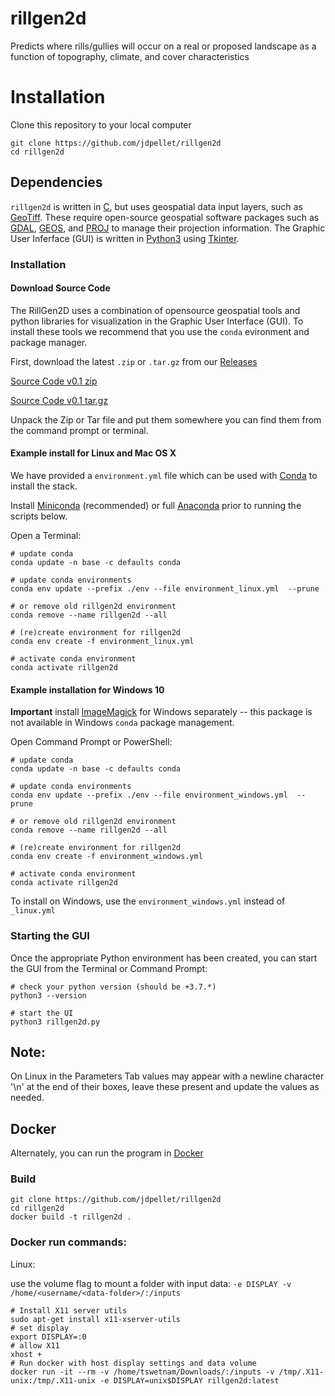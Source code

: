 # rillgen2d
Predicts where rills/gullies will occur on a real or proposed landscape as a function of topography, climate, and cover characteristics

# Installation

Clone this repository to your local computer

```
git clone https://github.com/jdpellet/rillgen2d
cd rillgen2d
```

## Dependencies

`rillgen2d` is written in [C](https://en.wikipedia.org/wiki/C_(programming_language)), but uses geospatial data input layers, such as [GeoTiff](https://www.ogc.org/standards/geotiff). These require open-source geospatial software packages such as [GDAL](https://gdal.org/), [GEOS](https://trac.osgeo.org/geos), and [PROJ](https://proj.org/) to manage their projection information. The Graphic User Inferface (GUI) is written in [Python3](https://www.python.org/) using [Tkinter](https://docs.python.org/3/library/tkinter.html).

### Installation 

#### Download Source Code

The RillGen2D uses a combination of opensource geospatial tools and python libraries for visualization in the Graphic User Interface (GUI). To install these tools we recommend that you use the `conda` evironment and package manager. 

First, download the latest `.zip` or `.tar.gz` from our [Releases](https://github.com/tyson-swetnam/rillgen2d/releases)

[Source Code v0.1 zip](https://github.com/tyson-swetnam/rillgen2d/archive/refs/tags/0.1.zip)

[Source Code v0.1 tar.gz](https://github.com/tyson-swetnam/rillgen2d/archive/refs/tags/0.1.tar.gz)

Unpack the Zip or Tar file and put them somewhere you can find them from the command prompt or terminal. 

#### Example install for Linux and Mac OS X

We have provided a `environment.yml` file which can be used with [Conda](https://docs.conda.io/en/latest/) to install the stack.

Install [Miniconda](https://docs.conda.io/en/latest/miniconda.html) (recommended) or full [Anaconda](https://www.anaconda.com/products/individual) prior to running the scripts below.

Open a Terminal:

```
# update conda
conda update -n base -c defaults conda

# update conda environments 
conda env update --prefix ./env --file environment_linux.yml  --prune

# or remove old rillgen2d environment
conda remove --name rillgen2d --all

# (re)create environment for rillgen2d
conda env create -f environment_linux.yml

# activate conda environment
conda activate rillgen2d
```

#### Example installation for Windows 10 

**Important** install [ImageMagick](https://imagemagick.org/script/download.php#windows) for Windows separately -- this package is not available in Windows `conda` package management. 

Open Command Prompt or PowerShell:

```
# update conda
conda update -n base -c defaults conda

# update conda environments 
conda env update --prefix ./env --file environment_windows.yml  --prune

# or remove old rillgen2d environment
conda remove --name rillgen2d --all

# (re)create environment for rillgen2d
conda env create -f environment_windows.yml

# activate conda environment
conda activate rillgen2d
```

To install on Windows, use the `environment_windows.yml` instead of `_linux.yml`

### Starting the GUI

Once the appropriate Python environment has been created, you can start the GUI from the Terminal or Command Prompt:

```
# check your python version (should be +3.7.*)
python3 --version

# start the UI
python3 rillgen2d.py
```

## Note:
On Linux in the Parameters Tab values may appear with a newline character '\n' at the end of their boxes, leave these present and update the values as needed.


## Docker

Alternately, you can run the program in [Docker](https://docker.com)

### Build 

```
git clone https://github.com/jdpellet/rillgen2d
cd rillgen2d
docker build -t rillgen2d .
```

### Docker run commands:

Linux:

use the volume flag to mount a folder with input data: `-e DISPLAY -v /home/<username/<data-folder>/:/inputs` 

```
# Install X11 server utils
sudo apt-get install x11-xserver-utils
# set display
export DISPLAY=:0
# allow X11
xhost +
# Run docker with host display settings and data volume
docker run -it --rm -v /home/tswetnam/Downloads/:/inputs -v /tmp/.X11-unix:/tmp/.X11-unix -e DISPLAY=unix$DISPLAY rillgen2d:latest
```
